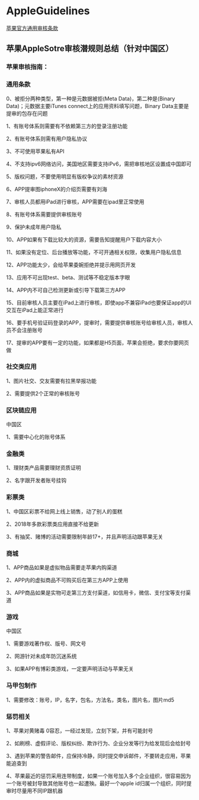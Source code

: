 # AppleGuidelines

[苹果官方通用审核条款](https://developer.apple.com/cn/app-store/review/guidelines/)

## 苹果AppleSotre审核潜规则总结（针对中国区）

### 苹果审核指南：

### 通用条款

0、被拒分两种类型，第一种是元数据被拒(Meta Data)，第二种是(Binary Data)；元数据主要iTunes connect上的应用资料填写问题，Binary Data主要是提审的包存在问题

1、有账号体系则需要有不依赖第三方的登录注册功能

2、有账号体系则需有用户隐私协议

3、不可使用苹果私有API

4、不支持ipv6网络访问，美国地区需要支持iPv6，需把审核地区设置成中国即可

5、版权问题，不要使用明显有版权争议的素材资源

6、APP提审图iphoneX的介绍页需要有刘海

7、审核人员都用iPad进行审核，APP需要在ipad里正常使用

8、有账号体系需要提供审核账号

9、保护未成年用户隐私

10、APP如果有下载比较大的资源，需要告知提醒用户下载内容大小

11、如果没有定位、后台播放等功能，不可开通相关权限，收集用户隐私信息
 
12、APP功能太少，会给苹果委婉拒绝并提示用网页开发

13、应用不可出现test、beta、测试等不稳定版本字眼

14、APP内不可自己检测更新或引导下载第三方APP

15、目前审核人员主要在iPad上进行审核，即使app不兼容iPad也要保证app的UI交互在iPad上能正常进行

16、要手机号验证码登录的APP，提审时，需要提供审核账号给审核人员，审核人员不会注册账号

17、提审的APP要有一定的功能，如果都是H5页面，苹果会拒绝，要求你要网页做


### 社交类应用

1、图片社交、交友需要有拉黑举报功能

2、需要提供2个正常的审核账号

### 区块链应用

中国区

1、需要中心化的账号体系

### 金融类

1、理财类产品需要理财资质证明

2、名字跟开发者账号挂钩

### 彩票类

1、中国区彩票不给网上线上销售，动了别人的蛋糕

2、2018年多款彩票类应用直接不给更新

3、有抽奖、赌博的活动需要限制年龄17+，并且声明活动跟苹果无关

### 商城
1、APP商品如果是虚拟物品需要走苹果内购渠道

2、APP内的虚拟商品不可购买后在第三方APP上使用

3、APP商品如果是实物可走第三方支付渠道，如信用卡，微信、支付宝等支付渠道

### 游戏
中国区

1、需要游戏著作权、版号、网文号

2、网游针对未成年防沉迷系统

3、如果APP有博彩类游戏，一定要声明活动与苹果无关

### 马甲包制作

1、需要修改：账号，IP，名字，包名，方法名，类名，图片名，图片md5

### 惩罚相关

1、苹果对黄赌毒 0容忍，一经过发现，立刻下架，并有可能封号

2、如刷榜、虚假评论、版权纠纷、欺诈行为、企业分发等行为给发现后会给封号

3、遇到苹果的警告邮件，应保持冷静，同时提交申诉邮件，不要转走应用，苹果能追查到

4、苹果最近的惩罚采用连带制度，如果一个账号加入多个企业组织，很容易因为一个账号被封导致其他账号也一起遭殃。最好一个apple id归属一个组织，同时提审时尽量用不同IP跟机器
